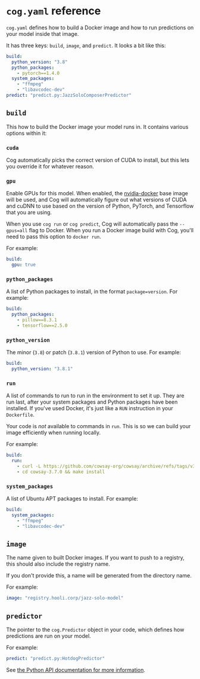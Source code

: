 # `cog.yaml` reference

`cog.yaml` defines how to build a Docker image and how to run predictions on your model inside that image.

It has three keys: `build`, `image`, and `predict`. It looks a bit like this:

```yaml
build:
  python_version: "3.8"
  python_packages:
    - pytorch==1.4.0
  system_packages:
    - "ffmpeg"
    - "libavcodec-dev"
predict: "predict.py:JazzSoloComposerPredictor"
```

## `build`

This how to build the Docker image your model runs in. It contains various options within it:

<!-- Alphabetical order, please! -->

### `cuda`

Cog automatically picks the correct version of CUDA to install, but this lets you override it for whatever reason.

### `gpu`

Enable GPUs for this model. When enabled, the [nvidia-docker](https://github.com/NVIDIA/nvidia-docker) base image will be used, and Cog will automatically figure out what versions of CUDA and cuDNN to use based on the version of Python, PyTorch, and Tensorflow that you are using.

When you use `cog run` or `cog predict`, Cog will automatically pass the `--gpus=all` flag to Docker. When you run a Docker image build with Cog, you'll need to pass this option to `docker run`.

For example:

```yaml
build:
  gpu: true
```

### `python_packages`

A list of Python packages to install, in the format `package=version`. For example:

```yaml
build:
  python_packages:
    - pillow==8.3.1
    - tensorflow==2.5.0
```

### `python_version`

The minor (`3.8`) or patch (`3.8.1`) version of Python to use. For example:

```yaml
build:
  python_version: "3.8.1"
```

### `run`

A list of commands to run to run in the environment to set it up. They are run last, after your system packages and Python packages have been installed. If you've used Docker, it's just like a `RUN` instruction in your `Dockerfile`.

Your code is _not_ available to commands in `run`. This is so we can build your image efficiently when running locally.

For example:

```yaml
build:
  run:
    - curl -L https://github.com/cowsay-org/cowsay/archive/refs/tags/v3.7.0.tar.gz | tar -xzf -
    - cd cowsay-3.7.0 && make install
```

### `system_packages`

A list of Ubuntu APT packages to install. For example:

```yaml
build:
  system_packages:
    - "ffmpeg"
    - "libavcodec-dev"
```

## `image`

The name given to built Docker images. If you want to push to a registry, this should also include the registry name.

If you don't provide this, a name will be generated from the directory name.

For example:

```yaml
image: "registry.hooli.corp/jazz-solo-model"
```

## `predictor`

The pointer to the `cog.Predictor` object in your code, which defines how predictions are run on your model.

For example:

```yaml
predict: "predict.py:HotdogPredictor"
```

See [the Python API documentation for more information](python.md).
